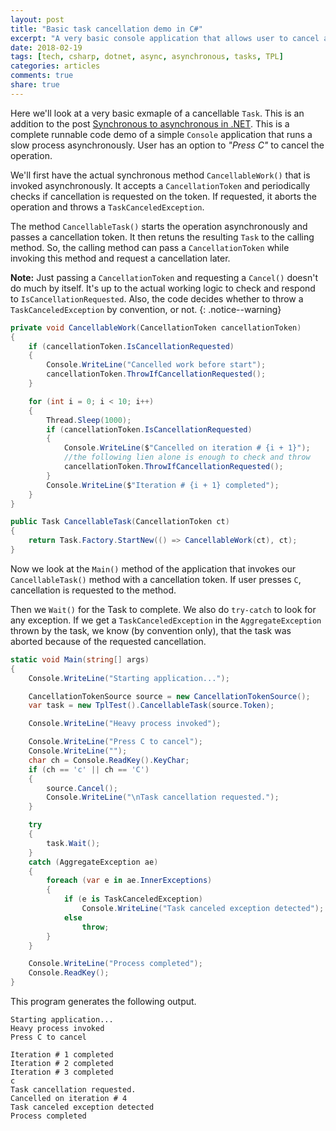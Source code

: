 ```yaml
---
layout: post
title: "Basic task cancellation demo in C#"
excerpt: "A very basic console application that allows user to cancel a task"
date: 2018-02-19
tags: [tech, csharp, dotnet, async, asynchronous, tasks, TPL]
categories: articles
comments: true
share: true
---
```


Here we'll look at a very basic exmaple of a cancellable `Task`. This is an addition to the post [Synchronous to asynchronous in .NET](/notes/sync-to-async-in-dotnet/). This is a complete runnable code demo of a simple `Console` application that runs a slow process asynchronously. User has an option to _"Press C"_ to cancel the operation.

We'll first have the actual synchronous method `CancellableWork()` that is invoked asynchronously. It accepts a `CancellationToken` and periodically checks if cancellation is requested on the token. If requested, it aborts the operation and throws a `TaskCanceledException`.

The method `CancellableTask()` starts the operation asynchronously and passes a cancellation token. It then retuns the resulting `Task` to the calling method. So, the calling method can pass a `CancellationToken` while invoking this method and request a cancellation later.

**Note:** Just passing a `CancellationToken` and requesting a `Cancel()` doesn't do much by itself. It's up to the actual working logic to check and respond to `IsCancellationRequested`. Also, the code decides whether to throw a `TaskCanceledException` by convention, or not.
{: .notice--warning}

```cs
private void CancellableWork(CancellationToken cancellationToken)
{
    if (cancellationToken.IsCancellationRequested)
    {
        Console.WriteLine("Cancelled work before start");
        cancellationToken.ThrowIfCancellationRequested();
    }

    for (int i = 0; i < 10; i++)
    {
        Thread.Sleep(1000);
        if (cancellationToken.IsCancellationRequested)
        {
            Console.WriteLine($"Cancelled on iteration # {i + 1}");
            //the following lien alone is enough to check and throw
            cancellationToken.ThrowIfCancellationRequested();
        }
        Console.WriteLine($"Iteration # {i + 1} completed");
    }
}

public Task CancellableTask(CancellationToken ct)
{
    return Task.Factory.StartNew(() => CancellableWork(ct), ct);            
}
```

Now we look at the `Main()` method of the application that invokes our `CancellableTask()` method with a cancellation token. If user presses `C`, cancellation is requested to the method.

Then we `Wait()` for the Task to complete. We also do `try-catch` to look for any exception. If we get a `TaskCanceledException` in the `AggregateException` thrown by the task, we know (by convention only), that the task was aborted because of the requested cancellation.

```cs
static void Main(string[] args)
{
    Console.WriteLine("Starting application...");

    CancellationTokenSource source = new CancellationTokenSource();
    var task = new TplTest().CancellableTask(source.Token);

    Console.WriteLine("Heavy process invoked");

    Console.WriteLine("Press C to cancel");
    Console.WriteLine("");
    char ch = Console.ReadKey().KeyChar;
    if (ch == 'c' || ch == 'C')
    {
        source.Cancel();
        Console.WriteLine("\nTask cancellation requested.");
    }

    try
    {
        task.Wait();
    }
    catch (AggregateException ae)
    {
        foreach (var e in ae.InnerExceptions)
        {
            if (e is TaskCanceledException)
                Console.WriteLine("Task canceled exception detected");
            else
                throw;
        }
    }

    Console.WriteLine("Process completed");
    Console.ReadKey();
}
```

This program generates the following output.

```
Starting application...
Heavy process invoked
Press C to cancel

Iteration # 1 completed
Iteration # 2 completed
Iteration # 3 completed
c
Task cancellation requested.
Cancelled on iteration # 4
Task canceled exception detected
Process completed
```